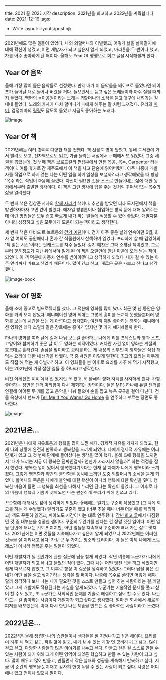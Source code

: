 ---
title: 2021 끝 2022 시작
description: 2021년을 회고하고 2022년을 계획합니다
date: 2021-12-19
tags:
  - Write
layout: layouts/post.njk
------

2021년에도 많은 일들이 있었다. 나의 외할머니와 이별했고, 어떻게 삶을 살아갈지에 대해 확신이 생겼고, 어떤 개발자가 되고 싶은지 알게 되었고, 마라톤을 두 번이나 했고, 차를 아주 좋아하게 된 해이다. 올해도 Year Of 땡땡으로 회고 글을 시작해볼까 한다. 

## Year Of 음악

올해 가장 많이 들은 음악들로 선정했다. 만약 내가 이 음악들을 테이프로 들었다면 테이프가 늘어날 대로 늘어나 버렸을 거다. 들으면서도 듣고 싶은 노래들이라 아주 질릴 때까지 들었다. 백현의 [놀이공원](https://youtu.be/5nNIRDfgVmM)이라는 노래는 외할머니의 소식을 듣고 대구에 내려가는 길 내내 들었다. 노래의 가사가 마치 할머니가 나에게 해주는 말 처럼 느껴졌다. 유라의 [미미](https://youtu.be/SJY89GLEkcE), 검정치마의 [링링](https://youtu.be/CqQJVpO5vbQ)도 닳도록 들었고 지금도 좋아하는 노래다. 

![image](https://user-images.githubusercontent.com/40863240/146688510-e5fca4c6-630f-4c5a-a605-79cf3ae7a1de.png)

## Year Of 책

2021년에는 여러 경로로 다양한 책을 접했다. 책 선물도 많이 받았고, 동네 도서관에 가서 빌려도 보고, 전자책으로도 읽고, 가끔 들리는 서점에서 구매해서 또 읽었다. 그중 세 권을 뽑았는데, 첫 번째 책은 브로드컬리 편집부에서 만든 [목공, 목수, Carpenter](http://www.yes24.com/Product/Goods/93153664) 라는 책이다. 여름 휴가로 간 제주도에서 이 책을 사고 단숨에 읽어버렸다. 아주 나중에 개발자를 직업으로 하지 않는 나는 어떤 일을 하며 일상을 보낼까? 라고 생각해봤을 때 항상 '목수'라는 직업이 마음에 끌렸다. 자신이 필요한 것을 스스로 만들어내는 삶에 대한 동경에서부터 출발한 생각이다. 이 책은 그런 생각에 답을 주는 것처럼 꾸며냄 없는 목수의 삶을 알려줬다.

두 번째 책은 김창준 저자의 [함께 자라기](http://www.yes24.com/Product/Goods/67350256) 책이다. 추천을 받았던 터라 도서관에서 책을 발견하자마자 고민 없이 빌렸다. 애자일 방법론이나 협업하는 방식 등에 대해 알려주는데 이런 방법들은 모두 쉽고 빠르게 내가 하는 일들에 적용할 수 있어 좋았다. 개발자뿐 아니라 성장하고 싶은 모두에게 도움이 되는 책이라고 생각한다.

세 번째 책은 다비드 르 브르통의 [걷기 예찬](http://www.yes24.com/Product/Goods/250956)이다. 걷기 아주 좋은 날의 연속이던 6월, 회사 앞 여의도 공원에서나 혼자 간 식물원에서 산책하며 읽었다. 프라하에 살 때 김영하의 '책 읽는 시간'이라는 팟캐스트를 자주 들었다. 걷기 예찬은 그때 소개된 책이었고, 그로부터 3년 정도가 지난 뒤에서야 읽게 된 이 책은 오랜만에 만난 마음에 오래 남는 책이 되었다. 이 책 덕분에 자동차 연수를 받아야겠다고 생각하게 되었다. 내가 갈 수 있는 아주 멀리까지 가보고 싶었기 때문이다. 많이 걷고 싶고, 새로운 곳을 가보고 싶다고 생각했다.

![image-book](https://user-images.githubusercontent.com/40863240/146689158-bf33a440-9a7a-4a29-af9b-7a9d84ea964b.png)

## Year Of 영화

올해 초에 중고로 빔프로젝터를 샀다. 그 덕분에 영화를 많이 봤다. 최근 몇 년 동안은 영화를 거의 보지 않았다. 애니메이션 영화 외에는 그렇게 흥미를 느끼지 못했을뿐더러 영화를 보는데 시간을 쓰는 게 아깝다고 생각했다. 여전히 제일 좋아하는 영화는 애니메이션 영화인 데다 스릴러 같은 장르에는 흥미가 없지만 몇 가지 얘기해볼까 한다.

하나의 영화를 여러 날에 걸쳐 나눠 보는걸 좋아하는 나에게 리틀 포레스트와 빵과 스프, 고양이와 함께하기 좋은 날 이 두 영화는 최적이었다. 커다란 사건 없이 영화는 계절의 흐름대로 흘러간다. 손님을 맞이하고 요리를 하는 게 내용의 전부인 이 영화들은 직접 해 먹는 요리에 대한 내 생각을 바꿨다. 극 중 혜원은 이렇게 말한다. 최고의 요리는 아무래도 직접 해 먹는 게 아닐까? 하고. 이 영화들을 본 이후로 요리를 자주 해 먹기 시작했고, 이는 2021년에 가장 잘한 일들 중 하나라고 생각한다.

비긴 어게인은 이미 여러 번 봤지만 또 봤고, 또 올해의 영화 자리를 차지하게 된다. 가장 좋아하는 장면은 댄과 미리암이 다시 재회하는 장면이다. 둘은 MP3 하나에 듀얼 젠더를 연결해 이어폰 두 개를 꼽고 음악을 나눠 들으며 손을 잡고 뉴욕 곳곳을 걸어 다닌다. 건물 옥상에서 밴드가 [Tell Me If You Wanna Go Home](https://youtu.be/3euj8m2_pug) 을 연주하고 부르는 장면도 좋아한다.

![image](https://user-images.githubusercontent.com/40863240/146689956-bc537f12-df27-4137-8159-df61dec13868.png)

## 2021년은...

2021년은 나에게 자유로움과 행복을 많이 느낀 해다. 경제적 자유를 가지게 되었고, 현재 나의 상황에 완전히 만족하고 행복함을 느끼게 되었다. 나에게 경제적 자유에는 여러 단계가 있고 그 첫 번째 단계에 들어섰다는 생각을 많이 했다. 올해 초에 행복을 느끼면서 '내가 느끼는 지금 이 행복은 진짜인걸까? 언젠가 사라지지 않을까?' 하는 걱정을 잠시 했었다. 행복한 일이 있어서 행복했다기보다는 현재 삶 자체가 나에게 행복이라 느껴졌다. 그렇게 행복함과 약간의 불안함을 동시에 느끼던 도중 외할머니의 소식을 듣게 되었다. 할머니의 죽음은 나에게 불안에 대한 확신이 아니라 행복에 대한 확신을 줬다. 행복한 마음이 들면 그 행복을 최선을 다해서 누리면 된다는 확신이 들었다. 그 이후로 나의 마음에 행복과 기쁨이 찾아오면 나는 완전하게 누리기 위해 힘쓰고 있다.

꾸준함에 대해서도 많이 생각하게 되었다. 올해에는 일기도 꾸준히 작성했고 (그 덕에 회고를 하는 게 수월했다) 달리기도 꾸준히 했고 (너무 추울 때나 너무 더울 때를 제외하고) 책도 꾸준히 읽었고, 피아노도 시간이 나는 대로 연주했다. [작년 회고 글](https://www.suzie.world/blog/2020-end-2021-start)에서 다짐했던 것 중 대부분을 성공한 셈이다. 꾸준히 무언가를 한다는 건 정말 멋진 일이다. 어떤 일을 단번에 해내는 것도 멋지지만, 어떤 일들을 지속해서 꾸준하게 해내 가는 삶도 멋지다. 2021년에는 어떤 것들을 지속해나가고 싶은지 알게 되었으니 2022년에는 이러한 것들을 잘 지켜내고 싶다. 가장 큰 두 가지는 청소와 요리이다. 이 둘은 이제 나에게 스트레스가 아니라 행복을 주는 일들이 되었다.

어떤 개발자가 될 것인가에 관한 질문에 답을 찾게 되었다. 작년 여름에 누군가가 나에게 어떤 개발자가 되고 싶냐고 물었던 적이 있다. 그때 나는 어떤 멋진 답을 하고 싶었지만 쉽게 떠오르지 않았고, 그 이후로 항상 이 질문을 생각하고 있었다. 그러다 답을 찾은 건 내가 어떤 삶을 살고 싶지? 라는 생각을 할 때이다. 나중에 목수로 살려면 어떻게 해야 할까 생각하다 보니 나는 내가 필요한 것을 스스로 만들고 싶어 하는 사람이라는 걸 깨달았고 그게 개발에도 적용된다는 사실을 알게 되었다. 누군가는 기술적인 문제를 풀고 싶어 할 수도 있고, 또 누군가는 사회적인 문제를 기술로 해결하고 싶어 할 수도 있다. 나는 만드는 걸 좋아하는 사람이자 개발자가 되고 싶다고 생각했다. 얼마 전 회사에서 새로운 피쳐를 배포했는데, 이때 다시 한번 나는 제품을 만드는 걸 좋아하는 사람이라고 느꼈다.

## 2022년은...

2022년은 올해 정립한 나의 습관들이나 생각들을 잘 지켜나가고 싶은 해이다. 요리를 더 자주 해 먹고 싶고, 책을 많이 읽고, 내가 갈 수 있는 가장 먼 곳까지 가고 싶고, 많이 걷고 싶고, 다양한 사람들과 많은 이야기를 나누고 싶다. 만들고 싶은 걸 스스로 만들 수 있는 사람이 되기 위해 그게 어떤 영역이 되었든 학습하고 만들 수 있는 사람이 되고 싶다. 많이 배우고 많이 만들고, 만들면서 작은 실패와 성공을 계속해서 반복하고 싶다. 지금 이 순간의 행복을 눈치채고 감사히 한껏 누릴 수 있는 사람이 되고 싶다. 사랑은 어디에나 있고 언제나 있으니 말이다.
